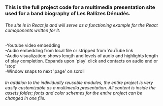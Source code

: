 ### This is the full project code for a multimedia presentation site used for a band biography of Les Rallizes Dénudés.
###### The site is in React.js and will serve as a functioning example for the React comoponents written for it:
-Youtube video embedding  
-Audio embedding from local file or stripped from YouTube link  
-Audio visualization: shows length and levels of audio and highlights length of play completion.  Expands upon 'play' click and contacts on audio end or 'stop'  
-Window snaps to next 'page' on scroll  
###### In addition to the individually reusable modules, the entire project is very easily customizable as a multimedia presentation.  All content is inside the assets folder; fonts and color schemes for the entire project can be changed in one file.
